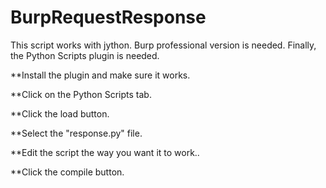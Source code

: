 # BurpRequestResponse
This script works with jython. Burp professional version is needed. Finally, the Python Scripts plugin is needed.

**Install the plugin and make sure it works.

**Click on the Python Scripts tab.

**Click the load button.

**Select the "response.py" file.

**Edit the script the way you want it to work..

**Click the compile button.
